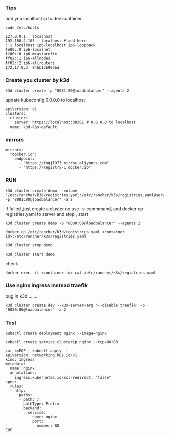 ### Tips

add you localhost ip to dev container

```
code /etc/hosts 
```

```
127.0.0.1	localhost
192.168.2.105	localhost # add here
::1	localhost ip6-localhost ip6-loopback
fe00::0	ip6-localnet
ff00::0	ip6-mcastprefix
ff02::1	ip6-allnodes
ff02::2	ip6-allrouters
172.17.0.3	84bb13b90abd
```

### Create you cluster by k3d


```
k3d cluster create -p "8081:80@loadbalancer" --agents 2
```

update kubeconfig 0.0.0.0 to localhost

```
apiVersion: v1
clusters:
- cluster:
    server: https://localhost:38381 # 0.0.0.0 to localhost
  name: k3d-k3s-default
```


### mirrors 


```
mirrors:
  "docker.io":
    endpoint:
      - "https://fogjl973.mirror.aliyuncs.com"
      - "https://registry-1.docker.io"
```

### RUN 

```
k3d cluster create demo --volume "/etc/rancher/k3d/registries.yaml:/etc/rancher/k3s/registries.yaml@server[0]" -p "8081:80@loadbalancer" -a 2
```
if failed ,just create a cluster no use -v commmand, and docker cp registries.yaml to server and stop , start 
```
k3d cluster create demo -p "8080:80@loadbalancer" --agents 2
```

```
docker cp /etc/rancher/k3d/registries.yaml <container id>:/etc/rancher/k3s/registries.yaml
```

```
k3d cluster stop demo
```

```
k3d cluster start demo
```

check 
```
docker exec -it <container id> cat /etc/rancher/k3s/registries.yaml
```


### Use nginx ingress instead traefik

bug in k3d .......
```
k3d cluster create dev --k3s-server-arg '--disable traefik' -p "8080:80@loadbalancer" -a 2
```


### Test

```
kubectl create deployment nginx --image=nginx
```

```
kubectl create service clusterip nginx --tcp=80:80
```

```
cat <<EOF | kubectl apply -f -
apiVersion: networking.k8s.io/v1
kind: Ingress
metadata:
  name: nginx
  annotations:
    ingress.kubernetes.io/ssl-redirect: "false"
spec:
  rules:
  - http:
      paths:
      - path: /
        pathType: Prefix
        backend:
          service:
            name: nginx
            port:
              number: 80
EOF
```
